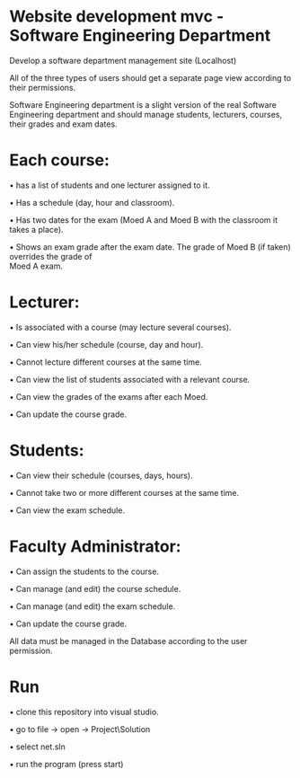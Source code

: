 # Website development mvc - Software Engineering Department


Develop a software department management site (Localhost)

All	of	the	three	types	of	users	should	get	a	separate	page	view	according	to	their	permissions.

Software	Engineering	department	is	a	slight	version	of	the	real	Software Engineering	department
and should	manage	students,	lecturers, courses,	their	grades	and	exam	dates.

# Each	course:
• has	a	list	of	students	and	one	lecturer	assigned	to	it.	

• Has	a	schedule	(day,	hour	and	classroom).

• Has	two	dates	for	the	exam	(Moed	A	and	Moed	B	with	the	classroom	it	takes	a	place).

• Shows	an	exam	grade	after	the	exam	date.	The	grade	of	Moed	B	(if	taken)	overrides	the	grade	of	
Moed	A exam.

# Lecturer:
• Is	associated	with	a	course	(may	lecture	several	courses).

• Can	view	his/her	schedule (course,	day	and	hour).

• Cannot	lecture	different	courses	at	the	same	time.

• Can	view	the	list	of	students associated	with	a	relevant	course.

• Can	view	the	grades	of	the	exams	after	each	Moed.

• Can	update	the	course	grade.

# Students:	
• Can	view	their	schedule	(courses,	days,	hours).

• Cannot	take	two	or	more	different	courses	at	the	same	time.

• Can	view	the	exam	schedule.

# Faculty	Administrator:
• Can	assign the	students	to	the	course.	

• Can	manage (and	edit)	 the	course	schedule.

• Can	manage	(and	edit)	the	exam	schedule.

• Can	update	the	course	grade.

All	data	must	be	managed	in	the	Database	according	to	the	user	permission.	

# Run
• clone this repository into visual studio.

• go to file -> open -> Project\Solution

• select net.sln

• run the program (press start)
